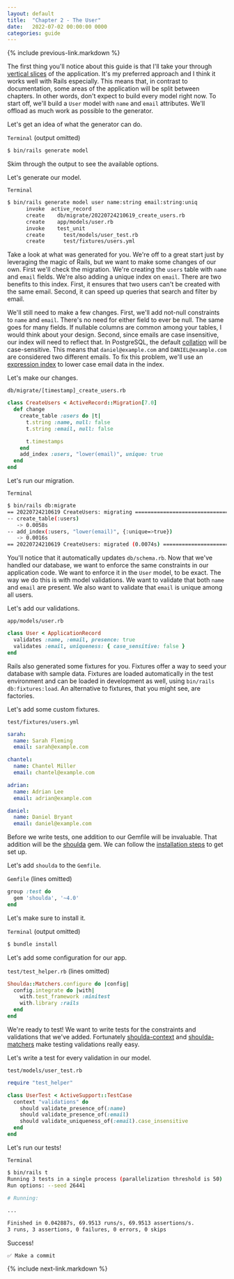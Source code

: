 ```yaml
---
layout: default
title:  "Chapter 2 - The User"
date:   2022-07-02 00:00:00 0000
categories: guide
---
```


{% include previous-link.markdown %}

The first thing you'll notice about this guide is that I'll take your through [vertical slices](https://en.wikipedia.org/wiki/Vertical_slice) of the application. It's my preferred approach and I think it works well with Rails especially. This means that, in contrast to documentation, some areas of the application will be split between chapters. In other words, don't expect to build every model right now. To start off, we'll build a `User` model with `name` and `email` attributes. We'll offload as much work as possible to the generator.

Let's get an idea of what the generator can do.

`Terminal` (output omitted)

```bash
$ bin/rails generate model
```

Skim through the output to see the available options.

Let's generate our model.

`Terminal`

```bash
$ bin/rails generate model user name:string email:string:uniq
      invoke  active_record
      create    db/migrate/20220724210619_create_users.rb
      create    app/models/user.rb
      invoke    test_unit
      create      test/models/user_test.rb
      create      test/fixtures/users.yml
```

Take a look at what was generated for you. We're off to a great start just by leveraging the magic of Rails, but we want to make some changes of our own. First we'll check the migration. We're creating the `users` table with `name` and `email` fields. We're also adding a unique index on `email`. There are two benefits to this index. First, it ensures that two users can't be created with the same email. Second, it can speed up queries that search and filter by email.

We'll still need to make a few changes. First, we'll add not-null constraints to `name` and `email`. There's no need for either field to ever be null. The same goes for many fields. If nullable columns are common among your tables, I would think about your design. Second, since emails are case insensitive, our index will need to reflect that. In PostgreSQL, the default [collation](https://www.postgresql.org/docs/current/collation.html) will be case-sensitive. This means that `daniel@example.com` and `DANIEL@example.com` are considered two different emails. To fix this problem, we'll use an [expression index](https://www.postgresql.org/docs/current/indexes-expressional.html) to lower case email data in the index.

Let's make our changes.

`db/migrate/[timestamp]_create_users.rb`

```ruby
class CreateUsers < ActiveRecord::Migration[7.0]
  def change
    create_table :users do |t|
      t.string :name, null: false
      t.string :email, null: false

      t.timestamps
    end
    add_index :users, "lower(email)", unique: true
  end
end
```

Let's run our migration.

`Terminal`

```bash
$ bin/rails db:migrate
== 20220724210619 CreateUsers: migrating ======================================
-- create_table(:users)
   -> 0.0058s
-- add_index(:users, "lower(email)", {:unique=>true})
   -> 0.0016s
== 20220724210619 CreateUsers: migrated (0.0074s) =============================
```

You'll notice that it automatically updates `db/schema.rb`. Now that we've handled our database, we want to enforce the same constraints in our application code. We want to enforce it in the `User` model, to be exact. The way we do this is with model validations. We want to validate that both `name` and `email` are present. We also want to validate that `email` is unique among all users.

Let's add our validations.

`app/models/user.rb`

```ruby
class User < ApplicationRecord
  validates :name, :email, presence: true
  validates :email, uniqueness: { case_sensitive: false }
end
```

Rails also generated some fixtures for you. Fixtures offer a way to seed your database with sample data. Fixtures are loaded automatically in the test environment and can be loaded in development as well, using `bin/rails db:fixtures:load`. An alternative to fixtures, that you might see, are factories.

Let's add some custom fixtures.

`test/fixtures/users.yml`

```yaml
sarah:
  name: Sarah Fleming
  email: sarah@example.com

chantel:
  name: Chantel Miller
  email: chantel@example.com

adrian:
  name: Adrian Lee
  email: adrian@example.com

daniel:
  name: Daniel Bryant
  email: daniel@example.com
```

Before we write tests, one addition to our Gemfile will be invaluable. That addition will be the [shoulda](https://github.com/thoughtbot/shoulda) gem. We can follow the [installation steps](https://github.com/thoughtbot/shoulda-matchers#minitest) to get set up.

Let's add `shoulda` to the `Gemfile`.

`Gemfile` (lines omitted)

```ruby
group :test do
  gem 'shoulda', '~4.0'
end
```

Let's make sure to install it.

`Terminal` (output omitted)

```bash
$ bundle install
```

Let's add some configuration for our app.

`test/test_helper.rb` (lines omitted)

```ruby
Shoulda::Matchers.configure do |config|
  config.integrate do |with|
    with.test_framework :minitest
    with.library :rails
  end
end
```

We're ready to test! We want to write tests for the constraints and validations that we've added. Fortunately [shoulda-context](https://github.com/thoughtbot/shoulda-context) and [shoulda-matchers](https://github.com/thoughtbot/shoulda-matchers) make testing validations really easy.

Let's write a test for every validation in our model.

`test/models/user_test.rb`

```ruby
require "test_helper"

class UserTest < ActiveSupport::TestCase
  context "validations" do
    should validate_presence_of(:name)
    should validate_presence_of(:email)
    should validate_uniqueness_of(:email).case_insensitive
  end
end
```

Let's run our tests!

`Terminal`

```bash
$ bin/rails t
Running 3 tests in a single process (parallelization threshold is 50)
Run options: --seed 26441

# Running:

...

Finished in 0.042887s, 69.9513 runs/s, 69.9513 assertions/s.
3 runs, 3 assertions, 0 failures, 0 errors, 0 skips
```

Success!

```
✅ Make a commit
```

{% include next-link.markdown %}
